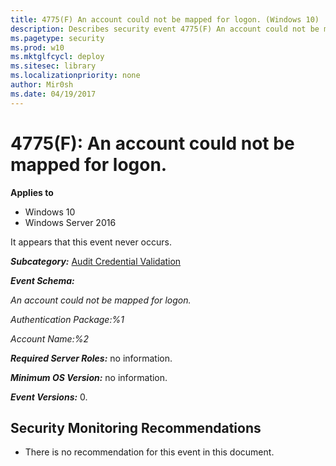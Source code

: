```yaml
---
title: 4775(F) An account could not be mapped for logon. (Windows 10)
description: Describes security event 4775(F) An account could not be mapped for logon.
ms.pagetype: security
ms.prod: w10
ms.mktglfcycl: deploy
ms.sitesec: library
ms.localizationpriority: none
author: Mir0sh
ms.date: 04/19/2017
---
```


# 4775(F): An account could not be mapped for logon.

**Applies to**
-   Windows 10
-   Windows Server 2016


It appears that this event never occurs.

***Subcategory:***&nbsp;[Audit Credential Validation](audit-credential-validation.md)

***Event Schema:***

*An account could not be mapped for logon.*

*Authentication Package:%1*

*Account Name:%2*

***Required Server Roles:*** no information.

***Minimum OS Version:*** no information.

***Event Versions:*** 0.

## Security Monitoring Recommendations

-   <span id="Reccomendations_No_Reccomendations" class="anchor"></span>There is no recommendation for this event in this document.

